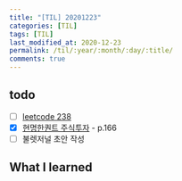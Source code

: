 ```yaml
---
title: "[TIL] 20201223"
categories: [TIL]
tags: [TIL]
last_modified_at: 2020-12-23
permalink: /til/:year/:month/:day/:title/
comments: true
---
```


## todo

- [ ] [leetcode 238](https://leetcode.com/problems/product-of-array-except-self/)
- [x] [현명한퀀트 주식투자]() - p.166
- [ ] 불렛저널 초안 작성

## What I learned

